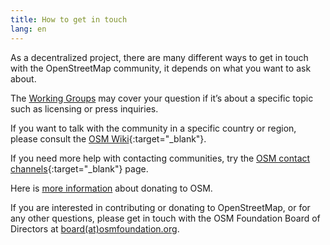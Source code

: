 ```yaml
---
title: How to get in touch
lang: en
---
```


As a decentralized project, there are many different ways to get in touch with the OpenStreetMap community, it depends on what you want to ask about.

The [Working Groups](/about-osm-community/working-groups.md) may cover your question if it’s about a specific topic such as licensing or press inquiries.

If you want to talk with the community in a specific country or region, please consult the [OSM Wiki](https://wiki.openstreetmap.org){:target="_blank"}.

If you need more help with contacting communities, try the [OSM contact channels](https://wiki.openstreetmap.org/wiki/Contact_channels){:target="_blank"} page.

Here is [more information](/about-osm-community/donate-to-osm.md) about donating to OSM.

If you are interested in contributing or donating to OpenStreetMap, or for any other questions, please get in touch with the OSM Foundation Board of Directors at <a href="mailto:board@osmfoundation.org">board(at)osmfoundation.org</a>.
